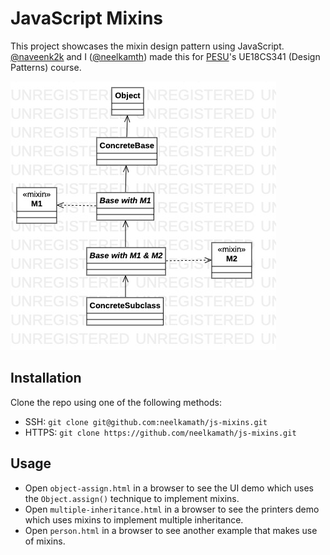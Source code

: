# JavaScript Mixins

This project showcases the mixin design pattern using JavaScript. [@naveenk2k](https://github.com/naveenk2k) and I ([@neelkamth](https://github.com/neelkamath)) made this for [PESU](http://pes.edu/)'s UE18CS341 (Design Patterns) course.

![Diagram](diagram.jpg)

## Installation

Clone the repo using one of the following methods:
- SSH: `git clone git@github.com:neelkamath/js-mixins.git`
- HTTPS: `git clone https://github.com/neelkamath/js-mixins.git`

## Usage

- Open `object-assign.html` in a browser to see the UI demo which uses the `Object.assign()` technique to implement mixins.
- Open `multiple-inheritance.html` in a browser to see the printers demo which uses mixins to implement multiple inheritance.
- Open `person.html` in a browser to see another example that makes use of mixins.
